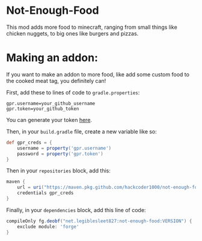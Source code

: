 # Not-Enough-Food

This mod adds more food to minecraft, ranging from small things like chicken nuggets, to big ones like burgers and
pizzas.

# Making an addon:

If you want to make an addon to more food, like add some custom food to the cooked meat tag, you definitely can!

First, add these to lines of code to `gradle.properties`:

```properties
gpr.username=your_github_username
gpr.token=your_github_token
```

You can generate your token <a href="https://github.com/settings/tokens">here</a>.

Then, in your `build.gradle` file, create a new variable like so:

```groovy
def gpr_creds = {
    username = property('gpr.username')
    password = property('gpr.token')
}
```

Then in your `repositories` block, add this:

```groovy
maven {
    url = uri("https://maven.pkg.github.com/hackcoder1000/not-enough-food")
    credentials gpr_creds
}
```

Finally, in your `dependencies` block, add this line of code:

```groovy
compileOnly fg.deobf("net.legiblesleet827:not-enough-food:VERSION") {
    exclude module: 'forge'
}
```
